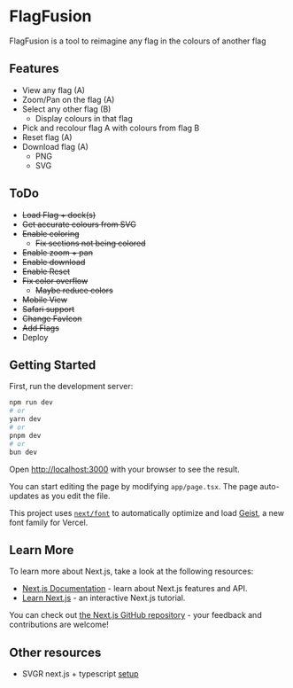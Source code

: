 # FlagFusion
FlagFusion is a tool to reimagine any flag in the colours of another flag


## Features

- View any flag (A)
- Zoom/Pan on the flag (A)
- Select any other flag (B)  
   - Display colours in that flag
- Pick and recolour flag A with colours from flag B
- Reset flag (A)
- Download flag (A)
  - PNG
  - SVG

## ToDo

- ~~Load Flag + dock(s)~~
- ~~Get accurate colours from SVG~~
- ~~Enable coloring~~
  - ~~Fix sections not being colored~~
- ~~Enable zoom + pan~~
- ~~Enable download~~
- ~~Enable Reset~~
- ~~Fix color overflow~~
  - ~~Maybe reduce colors~~
- ~~Mobile View~~
- ~~Safari support~~
- ~~Change FavIcon~~
- ~~Add Flags~~
- Deploy

## Getting Started

First, run the development server:

```bash
npm run dev
# or
yarn dev
# or
pnpm dev
# or
bun dev
```

Open [http://localhost:3000](http://localhost:3000) with your browser to see the result.

You can start editing the page by modifying `app/page.tsx`. The page auto-updates as you edit the file.

This project uses [`next/font`](https://nextjs.org/docs/app/building-your-application/optimizing/fonts) to automatically optimize and load [Geist](https://vercel.com/font), a new font family for Vercel.

## Learn More

To learn more about Next.js, take a look at the following resources:

- [Next.js Documentation](https://nextjs.org/docs) - learn about Next.js features and API.
- [Learn Next.js](https://nextjs.org/learn) - an interactive Next.js tutorial.

You can check out [the Next.js GitHub repository](https://github.com/vercel/next.js) - your feedback and contributions are welcome!

## Other resources

- SVGR next.js + typescript [setup](https://react-svgr.com/docs/next/)
